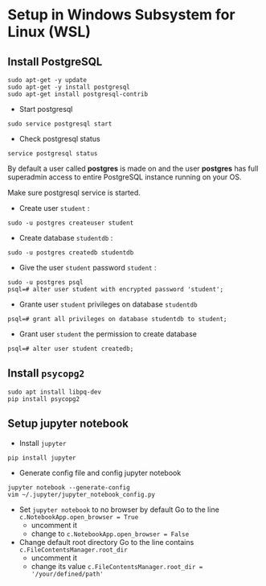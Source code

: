 # Setup in Windows Subsystem for Linux (WSL)

## Install PostgreSQL
```
sudo apt-get -y update
sudo apt-get -y install postgresql
sudo apt-get install postgresql-contrib
```
- Start postgresql
```
sudo service postgresql start
```

- Check postgresql status
```
service postgresql status
```

By default a user called **postgres** is made on and the user **postgres** has full superadmin access to entire PostgreSQL instance running on your OS.

Make sure postgresql service is started.

- Create user `student` :
```
sudo -u postgres createuser student
```

- Create database `studentdb` :
```
sudo -u postgres createdb studentdb
```

- Give the user `student` password `student` :
``` 
sudo -u postgres psql
psql=# alter user student with encrypted password 'student';
```

- Grante user `student` privileges on database `studentdb`
```
psql=# grant all privileges on database studentdb to student;
```

- Grant user `student` the permission to create database
```
psql=# alter user student createdb;
```

## Install `psycopg2`
```
sudo apt install libpq-dev
pip install psycopg2
```

## Setup jupyter notebook
- Install `jupyter`
```
pip install jupyter
```

- Generate config file and config jupyter notebook
```
jupyter notebook --generate-config
vim ~/.jupyter/jupyter_notebook_config.py
```

- Set `jupyter notebook` to no browser by default
Go to the line `c.NotebookApp.open_browser = True`
  - uncomment it
  - change to `c.NotebookApp.open_browser = False`
- Change default root directory
Go to the line contains `c.FileContentsManager.root_dir`
  - uncomment it
  - change its value `c.FileContentsManager.root_dir = '/your/defined/path'`
